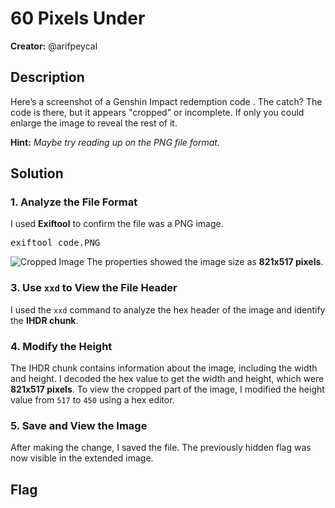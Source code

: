 # 60 Pixels Under

**Creator:** @arifpeycal

## Description
Here’s a screenshot of a Genshin Impact redemption code . The catch? The code is there, but it appears "cropped" or incomplete. If only you could enlarge the image to reveal the rest of it.

**Hint:** *Maybe try reading up on the PNG file format.*

## Solution


### 1. Analyze the File Format
I used **Exiftool** to confirm the file was a PNG image.
<pre>exiftool code.PNG</pre>

![Cropped Image](https://github.com/your-username/your-repo-name/raw/forensics/images/cropped_image.png)
The properties showed the image size as **821x517 pixels**.

### 3. Use `xxd` to View the File Header
I used the `xxd` command to analyze the hex header of the image and identify the **IHDR chunk**.

### 4. Modify the Height
The IHDR chunk contains information about the image, including the width and height. I decoded the hex value to get the width and height, which were **821x517 pixels**. To view the cropped part of the image, I modified the height value from `517` to `450` using a hex editor.

### 5. Save and View the Image
After making the change, I saved the file. The previously hidden flag was now visible in the extended image.

## Flag
